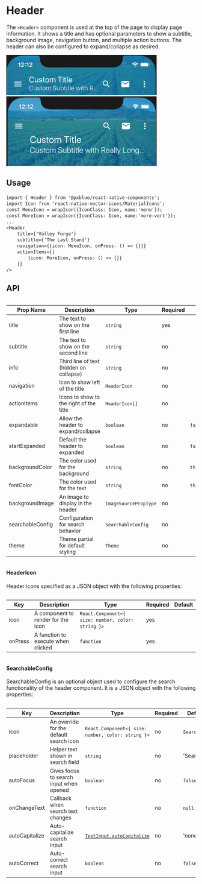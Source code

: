 # Header

The `<Header>` component is used at the top of the page to display page information. It shows a title and has optional parameters to show a subtitle, background image, navigation button, and multiple action buttons. The header can also be configured to expand/collapse as desired.

<img width="400" alt="Collapsed header" src="./images/header_small.png">
<img width="400" alt="Expanded header" src="./images/header_large.png">

## Usage

```tsx
import { Header } from '@pxblue/react-native-components';
import Icon from 'react-native-vector-icons/MaterialIcons';
const MenuIcon = wrapIcon({IconClass: Icon, name:'menu'});
const MoreIcon = wrapIcon({IconClass: Icon, name:'more-vert'});
...
<Header
    title={'Valley Forge'}
    subtitle={'The Last Stand'}
    navigation={{icon: MenuIcon, onPress: () => {}}}
    actionItems={[
        {icon: MoreIcon, onPress: () => {}}
    ]}
/>
```

## API

<div style="overflow: auto">

| Prop Name        | Description                             | Type                  | Required | Default                  |
| ---------------- | --------------------------------------- | --------------------- | -------- | ------------------------ |
| title            | The text to show on the first line      | `string`              | yes      |                          |
| subtitle         | The text to show on the second line     | `string`              | no       |                          |
| info             | Third line of text (hidden on collapse) | `string`              | no       |                          |
| navigation       | Icon to show left of the title          | `HeaderIcon`          | no       |                          |
| actionItems      | Icons to show to the right of the title | `HeaderIcon[]`        | no       |                          |
| expandable       | Allow the header to expand/collapse     | `boolean`             | no       | `false`                  |
| startExpanded    | Default the header to expanded          | `boolean`             | no       | `false`                  |
| backgroundColor  | The color used for the background       | `string`              | no       | `theme.colors.primary`   |
| fontColor        | The color used for the text             | `string`              | no       | `theme.colors.onPrimary` |
| backgroundImage  | An image to display in the header       | `ImageSourcePropType` | no       |                          |
| searchableConfig | Configuration for search behavior       | `SearchableConfig`    | no       |                          |
| theme            | Theme partial for default styling       | `Theme`               | no       |                          |

</div>

#### HeaderIcon

Header icons specified as a JSON object with the following properties:

<div style="overflow: auto">

| Key     | Description                        | Type                                               | Required | Default |
| ------- | ---------------------------------- | -------------------------------------------------- | -------- | ------- |
| icon    | A component to render for the icon | `React.Component<{ size: number, color: string }>` | yes      |         |
| onPress | A function to execute when clicked | `function`                                         | yes      |         |

</div>

#### SearchableConfig

SearchableConfig is an optional object used to configure the search functionality of the header component. It is a JSON object with the following properties:

<div style="overflow: auto">

| Key            | Description                             | Type                                                                 | Required | Default      |
| -------------- | --------------------------------------- | -------------------------------------------------------------------- | -------- | ------------ |
| icon           | An override for the default search icon | `React.Component<{ size: number, color: string }>`                   | no       | `SearchIcon` |
| placeholder    | Helper text shown in search field       | `string`                                                             | no       | 'Search'     |
| autoFocus      | Gives focus to search input when opened | `boolean`                                                            | no       | `false`      |
| onChangeText   | Callback when search text changes       | `function`                                                           | no       | `null`       |
| autoCapitalize | Auto-capitalize search input            | [`TextInput.autoCapitalize`](https://reactnative.dev/docs/textinput) | no       | 'none'       |
| autoCorrect    | Auto-correct search input               | `boolean`                                                            | no       | `false`      |

</div>
